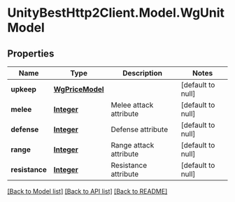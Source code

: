 # UnityBestHttp2Client.Model.WgUnitModel
## Properties

Name | Type | Description | Notes
------------ | ------------- | ------------- | -------------
**upkeep** | [**WgPriceModel**](WgPriceModel.md) |  | [default to null]
**melee** | [**Integer**](integer.md) | Melee attack attribute | [default to null]
**defense** | [**Integer**](integer.md) | Defense attribute | [default to null]
**range** | [**Integer**](integer.md) | Range attack attribute | [default to null]
**resistance** | [**Integer**](integer.md) | Resistance attribute | [default to null]

[[Back to Model list]](../README.md#documentation-for-models) [[Back to API list]](../README.md#documentation-for-api-endpoints) [[Back to README]](../README.md)


